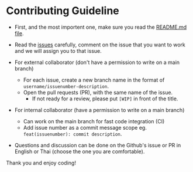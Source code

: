 # Contributing Guideline

- First, and the most importent one, make sure you read the [README.md file](README.md).
- Read the [issues](https://github.com/wevisdemo/parliament-watch/issues) carefully, comment on the issue that you want to work and we will assign you to that issue.
- For external collaborator (don't have a permission to write on a main branch)
  - For each issue, create a new branch name in the format of `username/issuenumber-description`.
  - Open the pull requests (PR), with the same name of the issue.
    - If not ready for a review, please put `[WIP]` in front of the title.
- For internal collaborator (have a permission to write on a main branch)

  - Can work on the main branch for fast code integration (CI)
  - Add issue number as a commit message scope eg. `feat(issuenumber): commit description`.

- Questions and discussion can be done on the Github's issue or PR in English or Thai (choose the one you are comfortable).

Thank you and enjoy coding!
